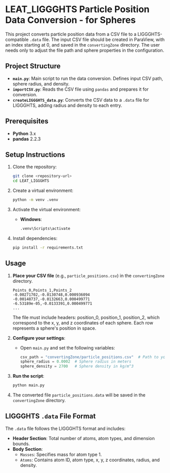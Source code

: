 # LEAT_LIGGGHTS Particle Position Data Conversion - for Spheres

This project converts particle position data from a CSV file to a LIGGGHTS-compatible `.data` file. The input CSV file should be created in ParaView, with an index starting at 0, and saved in the `convertingZone` directory. The user needs only to adjust the file path and sphere properties in the configuration.

## Project Structure

- **`main.py`**: Main script to run the data conversion. Defines input CSV path, sphere radius, and density.
- **`importCSV.py`**: Reads the CSV file using `pandas` and prepares it for conversion.
- **`createLIGGGHTS_data.py`**: Converts the CSV data to a `.data` file for LIGGGHTS, adding radius and density to each entry.

## Prerequisites

- **Python** 3.x
- **pandas** 2.2.3

## Setup Instructions

1. Clone the repository:
   ```bash
   git clone <repository-url>
   cd LEAT_LIGGGHTS
   ```

2. Create a virtual environment:
   ```bash
   python -m venv .venv
   ```

3. Activate the virtual environment:
   - **Windows**:
     ```bash
     .venv\Scripts\activate
     ```

4. Install dependencies:
   ```bash
   pip install -r requirements.txt
   ```

## Usage

1. **Place your CSV file** (e.g., `particle_positions.csv`) in the `convertingZone` directory.
      ```csv
   Points_0,Points_1,Points_2
   -0.00271702,-0.0130748,0.000936094
   -0.00148737,-0.0132663,0.000499771
   -6.53189e-05,-0.0133391,0.000499771
   ...
   ```

   The file must include headers: position_0, position_1, position_2, which correspond to the x, y, and z coordinates of each sphere.
   Each row represents a sphere's position in space.

2. **Configure your settings**:
   - Open `main.py` and set the following variables:
     ```python
     csv_path = "convertingZone/particle_positions.csv"  # Path to your CSV file
     sphere_radius = 0.0002  # Sphere radius in meters
     sphere_density = 2700   # Sphere density in kg/m^3
     ```

3. **Run the script**:
   ```bash
   python main.py
   ```

4. The converted file `particle_positions.data` will be saved in the `convertingZone` directory.

## LIGGGHTS `.data` File Format

The `.data` file follows the LIGGGHTS format and includes:
- **Header Section**: Total number of atoms, atom types, and dimension bounds.
- **Body Section**: 
  - `Masses`: Specifies mass for atom type 1.
  - `Atoms`: Contains atom ID, atom type, x, y, z coordinates, radius, and density.






